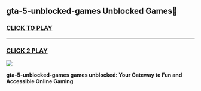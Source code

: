 
## gta-5-unblocked-games Unblocked Games👋
<h3>
<a href="https://news.freeplayer.one?title=gta-5-unblocked-games&ref=16F">CLICK TO PLAY</a></h3>
<hr>

<h3>
<a href="https://news.freeplayer.one?title=gta-5-unblocked-games&ref=16F">CLICK 2 PLAY</a>
  
</h3>

<a href="https://news.freeplayer.one?title=gta-5-unblocked-games&ref=16F/"><img src="https://clearcache.store/games.png"></a>


**gta-5-unblocked-games games unblocked: Your Gateway to Fun and Accessible Online Gaming**
